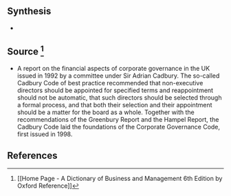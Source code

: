 ## Synthesis
- 
## Source [^1]
- A report on the financial aspects of corporate governance in the UK issued in 1992 by a committee under Sir Adrian Cadbury. The so-called Cadbury Code of best practice recommended that non-executive directors should be appointed for specified terms and reappointment should not be automatic, that such directors should be selected through a formal process, and that both their selection and their appointment should be a matter for the board as a whole. Together with the recommendations of the Greenbury Report and the Hampel Report, the Cadbury Code laid the foundations of the Corporate Governance Code, first issued in 1998.
## References

[^1]: [[Home Page - A Dictionary of Business and Management 6th Edition by Oxford Reference]]